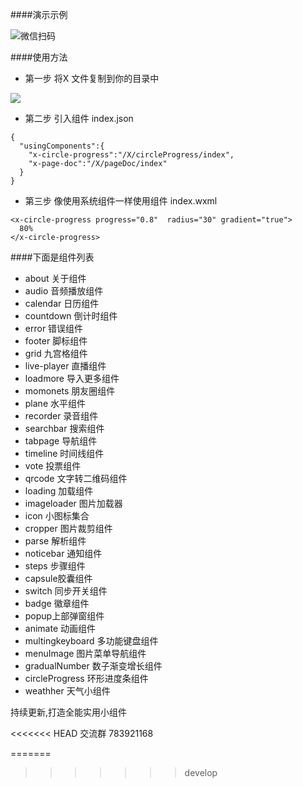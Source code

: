 ####演示示例

![微信扫码](https://ws2.sinaimg.cn/large/006tNc79gy1fsvcdvesk6j3076076wfg.jpg)




####使用方法

* 第一步 将X 文件复制到你的目录中


![](https://ws4.sinaimg.cn/large/006tNc79gy1fsvci5lo3zj30ae08x0t9.jpg)

* 第二步 引入组件 index.json

```
{
  "usingComponents":{
    "x-circle-progress":"/X/circleProgress/index",
    "x-page-doc":"/X/pageDoc/index"
  }
}
```

* 第三步 像使用系统组件一样使用组件 index.wxml

```
<x-circle-progress progress="0.8"  radius="30" gradient="true">
  80%
</x-circle-progress>
```

####下面是组件列表

* about 关于组件
* audio 音频播放组件
* calendar 日历组件
* countdown 倒计时组件
* error 错误组件
* footer 脚标组件
* grid 九宫格组件
* live-player 直播组件
* loadmore 导入更多组件
* momonets 朋友圈组件
* plane 水平组件
* recorder 录音组件
* searchbar 搜索组件
* tabpage 导航组件
* timeline 时间线组件
* vote 投票组件
* qrcode 文字转二维码组件
* loading 加载组件
* imageloader 图片加载器
* icon 小图标集合
* cropper 图片裁剪组件
* parse 解析组件
* noticebar 通知组件
* steps 步骤组件
* capsule胶囊组件
* switch 同步开关组件
* badge 徽章组件
* popup上部弹窗组件
* animate 动画组件
* multingkeyboard 多功能键盘组件
* menuImage 图片菜单导航组件
* gradualNumber 数子渐变增长组件
* circleProgress 环形进度条组件
* weathher 天气小组件

持续更新,打造全能实用小组件

<<<<<<< HEAD
交流群 783921168 

=======
>>>>>>> develop




